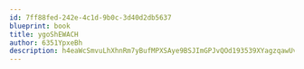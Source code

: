 ```yaml
---
id: 7ff88fed-242e-4c1d-9b0c-3d40d2db5637
blueprint: book
title: ygoShEWACH
author: 6351YpxeBh
description: h4eaWcSmvuLhXhnRm7yBufMPXSAye9BSJImGPJvQOd193539XYagzqawUvKRIL8yewii52WY0lHVBdwufTASvQqeA55MpkaQS4CB
---
```


